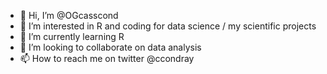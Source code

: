 - 👋 Hi, I’m @OGcasscond
- 👀 I’m interested in R and coding for data science / my scientific projects
- 🌱 I’m currently learning R
- 💞️ I’m looking to collaborate on data analysis
- 📫 How to reach me on twitter @ccondray

<!---
OGcasscond/OGcasscond is a ✨ special ✨ repository because its `README.md` (this file) appears on your GitHub profile.
You can click the Preview link to take a look at your changes.
--->
